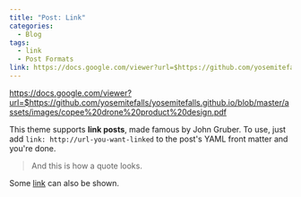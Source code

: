 ```yaml
---
title: "Post: Link"
categories:
  - Blog
tags:
  - link
  - Post Formats
link: https://docs.google.com/viewer?url=$https://github.com/yosemitefalls/yosemitefalls.github.io/find/master
---
```



https://docs.google.com/viewer?url=$https://github.com/yosemitefalls/yosemitefalls.github.io/blob/master/assets/images/copee%20drone%20product%20design.pdf

This theme supports **link posts**, made famous by John Gruber. To use, just add `link: http://url-you-want-linked` to the post's YAML front matter and you're done.

> And this is how a quote looks.

Some [link](#) can also be shown.